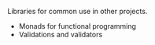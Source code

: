 Libraries for common use in other projects.

- Monads for functional programming
- Validations and validators
